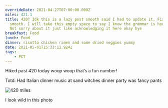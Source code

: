 ```yaml
---
overrideDate: 2021-04-27T07:00:00.000Z
miles: 421.1
title: 420? Idk this is a lazy post smooth said I had to update it. Fix you
  smooth. I will take this empty space to say I know the grammar is horrible.
  Not sorry about it just like acknowledging it here okay bye
breakfast: Food
lunch: Food
dinner: risotto chicken ramen and some dried veggies yummy
date: 2021-05-01T15:33:11.924Z
tags: 
    - PCT
---
```

Hiked past 420 today woop woop that’s a fun number!



Totd: Had Italian dinner music at sand witches dinner party was fancy pants

![420 miles](7950674b-87f9-4f5c-b032-8ec55f4d07a5.jpeg "420 miles")

I look wild in this photo
